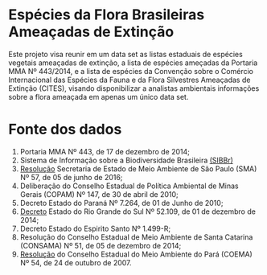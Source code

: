# Espécies da Flora Brasileiras Ameaçadas de Extinção
Este projeto visa reunir em um data set as listas estaduais de espécies vegetais ameaçadas de extinção, a lista de espécies ameçadas da Portaria MMA Nº 443/2014, e a lista de espécies da Convenção sobre o Comércio Internacional das Espécies da Fauna e da Flora Silvestres Ameaçadas de Extinção (CITES), visando disponibilizar a analistas ambientais informações sobre a flora ameaçada em apenas um único data set.

# Fonte dos dados
1. Portaria MMA Nº 443, de 17 de dezembro de 2014;
2. Sistema de Informação sobre a Biodiversidade Brasileira [(SIBBr)](https://sibbr.gov.br/)
3. [Resolução](https://www.al.sp.gov.br/repositorio/legislacao/decreto/2018/decreto-63853-27.11.2018.html) Secretaria de Estado de Meio Ambiente de São Paulo (SMA) Nº 57, de 05 de junho de 2016;
4. Deliberação do Conselho Estadual de Política Ambiental de Minas Gerais (COPAM) Nº 147, de 30 de abril de 2010;
5. Decreto Estado do Paraná Nº 7.264, de 01 de Junho de 2010;
6. [Decreto](http://www.mcn.fzb.rs.gov.br/conteudo/4816/?Homologada_a_nova_Lista_da_Flora_Ga%C3%BAcha_Amea%C3%A7ada_de_Extin%C3%A7%C3%A3o) Estado do Rio Grande do Sul Nº 52.109, de 01 de dezembro de 2014;
7. Decreto Estado do Espirito Santo Nº 1.499-R;
8. Resolução do Conselho Estadual de Meio Ambiente de Santa Catarina (CONSAMA) Nº 51, de 05 de dezembro de 2014;
9. [Resolução](https://www.semas.pa.gov.br/anexos_legislacao/Anexo_resolucao_054%20coema.pdf) do Conselho Estadual do Meio Ambiente do Pará (COEMA) Nº 54, de 24 de outubro de 2007.

